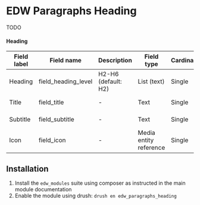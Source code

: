 EDW Paragraphs Heading
=============================================

TODO

#### Heading
| Field label | Field name          | Description         | Field type             | Cardinality | Required | Translatable | Widget        |
|-------------|---------------------|---------------------|------------------------|-------------|----------|--------------|---------------|
| Heading     | field_heading_level | H2-H6 (default: H2) | List (text)            | Single      | No       | No           | List          |
| Title       | field_title         | -                   | Text                   | Single      | No       | Yes          | Text field    |
| Subtitle    | field_subtitle      | -                   | Text                   | Single      | No       | Yes          | Text field    |
| Icon        | field_icon          | -                   | Media entity reference | Single      | No       | No           | Media library |


## Installation

1. Install the `edw_modules` suite using composer as instructed in the main module documentation
2. Enable the module using drush: `drush en edw_paragraphs_heading`